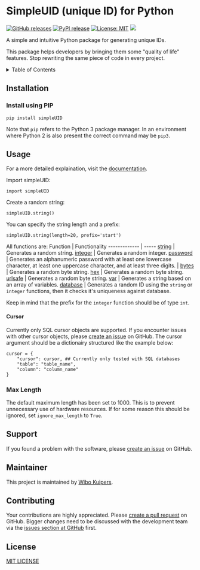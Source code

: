 # SimpleUID (unique ID) for Python

[![GitHub releases](https://img.shields.io/github/v/release/w-kuipers/simpleUID)](https://github.com/w-kuipers/simpleUID/releases)
[![PyPI release](https://img.shields.io/pypi/v/simpleUID.svg)](https://pypi.org/project/simpleUID/)
[![License: MIT](https://img.shields.io/badge/License-MIT-yellow.svg)](https://opensource.org/licenses/MIT)
[![](https://img.shields.io/github/last-commit/w-kuipers/simpleUID?label=last%20modified)](https://github.com/w-kuipers/simpleUID)


A simple and intuitive Python package for generating unique IDs.

This package helps developers by bringing them some "quality of life" features. Stop rewriting the same piece of code in every project.

<details>
  <summary>Table of Contents</summary>
  <ol>
    <li>
      <a href="#installation">Installation</a>
      <ul>
        <li><a href="#install-using-pip">Install using PIP</a></li>
      </ul>
    </li>
    <li><a href="#usage">Usage</a></li>
    <li><a href="#support">Support</a></li>
    <li><a href="#maintainer">Maintainer</a></li>
    <li><a href="#contributing">Contibruting</a></li>
    <li><a href="#license">License</a></li>

  </ol>
</details>

## Installation

### Install using PIP

    pip install simpleUID

Note that `pip` refers to the Python 3 package manager. In an environment where Python 2 is also present the correct command may be `pip3`.

## Usage

For a more detailed explaination, visit the [documentation](https://github.com/w-kuipers/simpleUID/wiki).

Import simpleUID:

    import simpleUID

Create a random string:

    simpleUID.string()

You can specify the string length and a prefix:

    simpleUID.string(length=20, prefix='start')

All functions are:
Function        | Functionality 
------------- | -----
[string](https://github.com/w-kuipers/simpleUID/wiki/usage#string)       | Generates a random string. 
[integer](https://github.com/w-kuipers/simpleUID/wiki/usage#integer) | Generates a random integer. 
[password](https://github.com/w-kuipers/simpleUID/wiki/usage#password)  |   Generates an alphanumeric password with at least one lowercase character, at least one uppercase character, and at least three digits. |
[bytes](https://github.com/w-kuipers/simpleUID/wiki/usage#bytes)   |  Generates a random byte string. 
[hex](https://github.com/w-kuipers/simpleUID/wiki/usage#hex)   |  Generates a random byte string. 
[urlsafe](https://github.com/w-kuipers/simpleUID/wiki/usage#urlsafe)   |  Generates a random byte string.
[var](https://github.com/w-kuipers/simpleUID/wiki/usage#var)   |  Generates a string based on an array of variables. 
[database](https://github.com/w-kuipers/simpleUID/wiki/usage#database)  | Generates a random ID using the `string` or `integer` functions, then it checks it's uniqueness against database. 

Keep in mind that the prefix for the `integer` function should be of type `int`.

#### Cursor
Currently only SQL cursor objects are supported. If you encounter issues with other cursor objects, please [create an issue](https://github.com/w-kuipers/simpleUID/issues) on GitHub. 
The cursor argument should be a dictionairy structured like the example below:

    cursor = {
        "cursor": cursor, ## Currently only tested with SQL databases
        "table": "table_name",
        "column": "column_name"
    }

### Max Length
The default maximum length has been set to 1000. This is to prevent unnecessary use of hardware resources. If for some reason this should be ignored, set `ignore_max_length` to `True`.

## Support

If you found a problem with the software, please [create an issue](https://github.com/w-kuipers/simpleUID/issues) on GitHub.

## Maintainer

This project is maintained by [Wibo Kuipers](https://github.com/w-kuipers).

## Contributing

Your contributions are highly appreciated. Please [create a pull request](https://github.com/w-kuipers/simpleUID/pulls) on GitHub. Bigger changes need to be discussed with the development team via the [issues section at GitHub](https://github.com/w-kuipers/simpleUID/issues) first.


## License

[MIT LICENSE](https://github.com/w-kuipers/simpleUID/blob/master/LICENSE)
